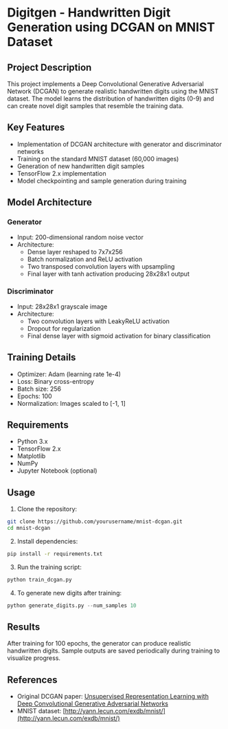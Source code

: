 
#  Digitgen - Handwritten Digit Generation using DCGAN on MNIST Dataset

## Project Description

This project implements a Deep Convolutional Generative Adversarial Network (DCGAN) to generate realistic handwritten digits using the MNIST dataset. The model learns the distribution of handwritten digits (0-9) and can create novel digit samples that resemble the training data.

## Key Features

- Implementation of DCGAN architecture with generator and discriminator networks
- Training on the standard MNIST dataset (60,000 images)
- Generation of new handwritten digit samples
- TensorFlow 2.x implementation
- Model checkpointing and sample generation during training

## Model Architecture

### Generator
- Input: 200-dimensional random noise vector
- Architecture:
  - Dense layer reshaped to 7x7x256
  - Batch normalization and ReLU activation
  - Two transposed convolution layers with upsampling
  - Final layer with tanh activation producing 28x28x1 output

### Discriminator
- Input: 28x28x1 grayscale image
- Architecture:
  - Two convolution layers with LeakyReLU activation
  - Dropout for regularization
  - Final dense layer with sigmoid activation for binary classification

## Training Details

- Optimizer: Adam (learning rate 1e-4)
- Loss: Binary cross-entropy
- Batch size: 256
- Epochs: 100
- Normalization: Images scaled to [-1, 1]

## Requirements

- Python 3.x
- TensorFlow 2.x
- Matplotlib
- NumPy
- Jupyter Notebook (optional)

## Usage

1. Clone the repository:
```bash
git clone https://github.com/yourusername/mnist-dcgan.git
cd mnist-dcgan
```

2. Install dependencies:
```bash
pip install -r requirements.txt
```

3. Run the training script:
```python
python train_dcgan.py
```

4. To generate new digits after training:
```python
python generate_digits.py --num_samples 10
```

## Results

After training for 100 epochs, the generator can produce realistic handwritten digits. Sample outputs are saved periodically during training to visualize progress.

## References

- Original DCGAN paper: [Unsupervised Representation Learning with Deep Convolutional Generative Adversarial Networks](https://arxiv.org/abs/1511.06434)
- MNIST dataset: [http://yann.lecun.com/exdb/mnist/](http://yann.lecun.com/exdb/mnist/)

